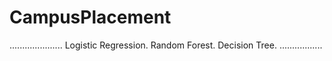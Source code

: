 # CampusPlacement
.....................
Logistic Regression. 
Random Forest.
Decision Tree.
.................
